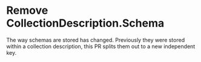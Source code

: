 # Remove CollectionDescription.Schema

The way schemas are stored has changed.  Previously they were stored within a collection description, this PR splits them out to a new independent key.
